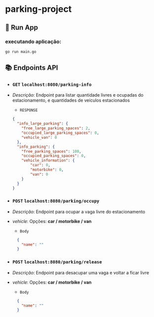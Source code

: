 # parking-project

## :rocket: Run App
### executando aplicação:
```sh
go run main.go
```

## :books: Endpoints API
* ### `GET` `localhost:8080/parking-info`
* _Descrição_: Endpoint para listar quantidade livres e ocupadas do estacionamento, e quantidades de veículos estacionados
    * `RESPONSE`
  ```JSON
  {
    "info_large_parking": {
      "free_large_parking_spaces": 2,
      "occupied_large_parking_spaces": 0,
      "vehicle_van": 0
    },
    "info_parking": {
      "free_parking_spaces": 100,
      "occupied_parking_spaces": 0,
      "vehicle_information": {
          "car": 0,
          "motorbike": 0,
          "van": 0
      }
    }
  }
  ```
  
* ### `POST` `localhost:8080/parking/occupy`
* _Descrição_: Endpoint para ocupar a vaga livre do estacionamento
* _vehicle_: Opções: **car / motorbike / van**
    * `Body`
  ```JSON
    {
      "name": ""
    }
    ```
* ### `POST` `localhost:8080/parking/release`
* _Descrição_: Endpoint para desacupar uma vaga e voltar a ficar livre
* _vehicle_: Opções: **car / motorbike / van**
    * `Body`
  ```JSON
    {
      "name": ""
    }
    ```